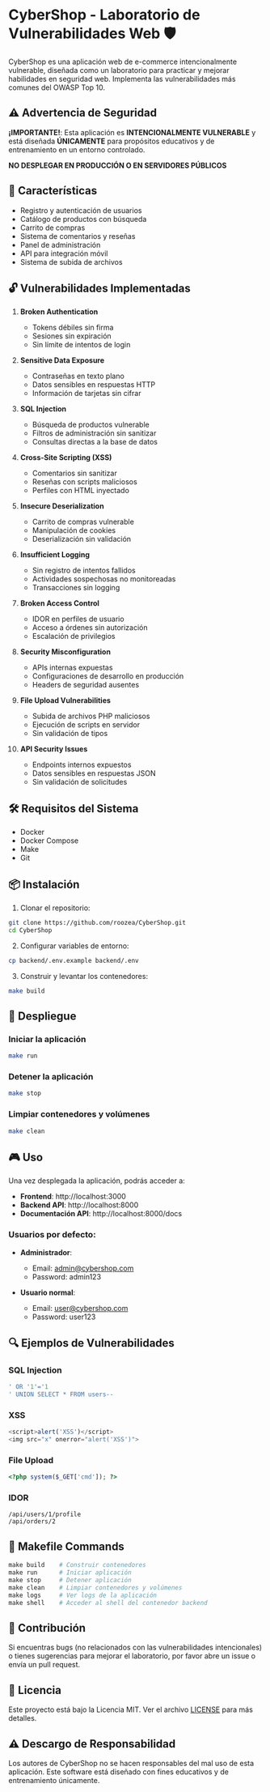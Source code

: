 # CyberShop - Laboratorio de Vulnerabilidades Web 🛡️

CyberShop es una aplicación web de e-commerce intencionalmente vulnerable, diseñada como un laboratorio para practicar y mejorar habilidades en seguridad web. Implementa las vulnerabilidades más comunes del OWASP Top 10.

## ⚠️ Advertencia de Seguridad

**¡IMPORTANTE!**: Esta aplicación es **INTENCIONALMENTE VULNERABLE** y está diseñada **ÚNICAMENTE** para propósitos educativos y de entrenamiento en un entorno controlado.

**NO DESPLEGAR EN PRODUCCIÓN O EN SERVIDORES PÚBLICOS**

## 🎯 Características

- Registro y autenticación de usuarios
- Catálogo de productos con búsqueda
- Carrito de compras
- Sistema de comentarios y reseñas
- Panel de administración
- API para integración móvil
- Sistema de subida de archivos

## 🔓 Vulnerabilidades Implementadas

1. **Broken Authentication**
   - Tokens débiles sin firma
   - Sesiones sin expiración
   - Sin límite de intentos de login

2. **Sensitive Data Exposure**
   - Contraseñas en texto plano
   - Datos sensibles en respuestas HTTP
   - Información de tarjetas sin cifrar

3. **SQL Injection**
   - Búsqueda de productos vulnerable
   - Filtros de administración sin sanitizar
   - Consultas directas a la base de datos

4. **Cross-Site Scripting (XSS)**
   - Comentarios sin sanitizar
   - Reseñas con scripts maliciosos
   - Perfiles con HTML inyectado

5. **Insecure Deserialization**
   - Carrito de compras vulnerable
   - Manipulación de cookies
   - Deserialización sin validación

6. **Insufficient Logging**
   - Sin registro de intentos fallidos
   - Actividades sospechosas no monitoreadas
   - Transacciones sin logging

7. **Broken Access Control**
   - IDOR en perfiles de usuario
   - Acceso a órdenes sin autorización
   - Escalación de privilegios

8. **Security Misconfiguration**
   - APIs internas expuestas
   - Configuraciones de desarrollo en producción
   - Headers de seguridad ausentes

9. **File Upload Vulnerabilities**
   - Subida de archivos PHP maliciosos
   - Ejecución de scripts en servidor
   - Sin validación de tipos

10. **API Security Issues**
    - Endpoints internos expuestos
    - Datos sensibles en respuestas JSON
    - Sin validación de solicitudes

## 🛠️ Requisitos del Sistema

- Docker
- Docker Compose
- Make
- Git

## 📦 Instalación

1. Clonar el repositorio:
```bash
git clone https://github.com/roozea/CyberShop.git
cd CyberShop
```

2. Configurar variables de entorno:
```bash
cp backend/.env.example backend/.env
```

3. Construir y levantar los contenedores:
```bash
make build
```

## 🚀 Despliegue

### Iniciar la aplicación
```bash
make run
```

### Detener la aplicación
```bash
make stop
```

### Limpiar contenedores y volúmenes
```bash
make clean
```

## 🎮 Uso

Una vez desplegada la aplicación, podrás acceder a:

- **Frontend**: http://localhost:3000
- **Backend API**: http://localhost:8000
- **Documentación API**: http://localhost:8000/docs

### Usuarios por defecto:
- **Administrador**:
  - Email: admin@cybershop.com
  - Password: admin123

- **Usuario normal**:
  - Email: user@cybershop.com
  - Password: user123

## 🔍 Ejemplos de Vulnerabilidades

### SQL Injection
```sql
' OR '1'='1
' UNION SELECT * FROM users--
```

### XSS
```javascript
<script>alert('XSS')</script>
<img src="x" onerror="alert('XSS')">
```

### File Upload
```php
<?php system($_GET['cmd']); ?>
```

### IDOR
```
/api/users/1/profile
/api/orders/2
```

## 📝 Makefile Commands

```makefile
make build    # Construir contenedores
make run      # Iniciar aplicación
make stop     # Detener aplicación
make clean    # Limpiar contenedores y volúmenes
make logs     # Ver logs de la aplicación
make shell    # Acceder al shell del contenedor backend
```

## 🤝 Contribución

Si encuentras bugs (no relacionados con las vulnerabilidades intencionales) o tienes sugerencias para mejorar el laboratorio, por favor abre un issue o envía un pull request.

## 📜 Licencia


Este proyecto está bajo la Licencia MIT. Ver el archivo [LICENSE](LICENSE) para más detalles.

## ⚠️ Descargo de Responsabilidad

Los autores de CyberShop no se hacen responsables del mal uso de esta aplicación. Este software está diseñado con fines educativos y de entrenamiento únicamente.
